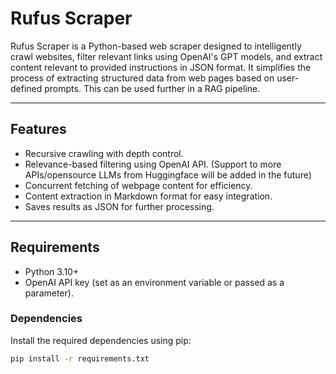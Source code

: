 # Rufus Scraper

Rufus Scraper is a Python-based web scraper designed to intelligently crawl websites, filter relevant links using OpenAI's GPT models, and extract content relevant to provided instructions in JSON format. It simplifies the process of extracting structured data from web pages based on user-defined prompts. This can be used further in a RAG pipeline.

---

## Features

- Recursive crawling with depth control.
- Relevance-based filtering using OpenAI API. (Support to more APIs/opensource LLMs from Huggingface will be added in the future)
- Concurrent fetching of webpage content for efficiency.
- Content extraction in Markdown format for easy integration.
- Saves results as JSON for further processing.

---

## Requirements

- Python 3.10+
- OpenAI API key (set as an environment variable or passed as a parameter).

### Dependencies

Install the required dependencies using pip:

```bash
pip install -r requirements.txt
```

